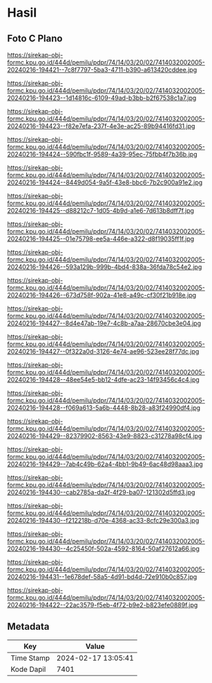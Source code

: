 # Hasil

## Foto C Plano

https://sirekap-obj-formc.kpu.go.id/444d/pemilu/pdpr/74/14/03/20/02/7414032002005-20240216-194421--7c8f7797-5ba3-4711-b390-a613420cddee.jpg

https://sirekap-obj-formc.kpu.go.id/444d/pemilu/pdpr/74/14/03/20/02/7414032002005-20240216-194423--1d14816c-6109-49ad-b3bb-b2f67538c1a7.jpg

https://sirekap-obj-formc.kpu.go.id/444d/pemilu/pdpr/74/14/03/20/02/7414032002005-20240216-194423--f82e7efa-237f-4e3e-ac25-89b94416fd31.jpg

https://sirekap-obj-formc.kpu.go.id/444d/pemilu/pdpr/74/14/03/20/02/7414032002005-20240216-194424--590fbc1f-9589-4a39-95ec-75fbb4f7b36b.jpg

https://sirekap-obj-formc.kpu.go.id/444d/pemilu/pdpr/74/14/03/20/02/7414032002005-20240216-194424--8449d054-9a5f-43e8-bbc6-7b2c900a91e2.jpg

https://sirekap-obj-formc.kpu.go.id/444d/pemilu/pdpr/74/14/03/20/02/7414032002005-20240216-194425--d88212c7-1d05-4b9d-a1e6-7d613b8dff7f.jpg

https://sirekap-obj-formc.kpu.go.id/444d/pemilu/pdpr/74/14/03/20/02/7414032002005-20240216-194425--01e75798-ee5a-446e-a322-d8f19035ff1f.jpg

https://sirekap-obj-formc.kpu.go.id/444d/pemilu/pdpr/74/14/03/20/02/7414032002005-20240216-194426--593a129b-999b-4bd4-838a-36fda78c54e2.jpg

https://sirekap-obj-formc.kpu.go.id/444d/pemilu/pdpr/74/14/03/20/02/7414032002005-20240216-194426--673d758f-902a-41e8-a49c-cf30f21b918e.jpg

https://sirekap-obj-formc.kpu.go.id/444d/pemilu/pdpr/74/14/03/20/02/7414032002005-20240216-194427--8d4e47ab-19e7-4c8b-a7aa-28670cbe3e04.jpg

https://sirekap-obj-formc.kpu.go.id/444d/pemilu/pdpr/74/14/03/20/02/7414032002005-20240216-194427--0f322a0d-3126-4e74-ae96-523ee28f77dc.jpg

https://sirekap-obj-formc.kpu.go.id/444d/pemilu/pdpr/74/14/03/20/02/7414032002005-20240216-194428--48ee54e5-bb12-4dfe-ac23-14f93456c4c4.jpg

https://sirekap-obj-formc.kpu.go.id/444d/pemilu/pdpr/74/14/03/20/02/7414032002005-20240216-194428--f069a613-5a6b-4448-8b28-a83f24990df4.jpg

https://sirekap-obj-formc.kpu.go.id/444d/pemilu/pdpr/74/14/03/20/02/7414032002005-20240216-194429--82379902-8563-43e9-8823-c31278a98cf4.jpg

https://sirekap-obj-formc.kpu.go.id/444d/pemilu/pdpr/74/14/03/20/02/7414032002005-20240216-194429--7ab4c49b-62a4-4bb1-9b49-6ac48d98aaa3.jpg

https://sirekap-obj-formc.kpu.go.id/444d/pemilu/pdpr/74/14/03/20/02/7414032002005-20240216-194430--cab2785a-da2f-4f29-ba07-121302d5ffd3.jpg

https://sirekap-obj-formc.kpu.go.id/444d/pemilu/pdpr/74/14/03/20/02/7414032002005-20240216-194430--f212218b-d70e-4368-ac33-8cfc29e300a3.jpg

https://sirekap-obj-formc.kpu.go.id/444d/pemilu/pdpr/74/14/03/20/02/7414032002005-20240216-194430--4c25450f-502a-4592-8164-50af27612a66.jpg

https://sirekap-obj-formc.kpu.go.id/444d/pemilu/pdpr/74/14/03/20/02/7414032002005-20240216-194431--1e678def-58a5-4d91-bd4d-72e910b0c857.jpg

https://sirekap-obj-formc.kpu.go.id/444d/pemilu/pdpr/74/14/03/20/02/7414032002005-20240216-194422--22ac3579-f5eb-4f72-b9e2-b823efe0889f.jpg


## Metadata

| Key        | Value               |
| ---------- | ------------------- |
| Time Stamp | 2024-02-17 13:05:41 |
| Kode Dapil | 7401                |



